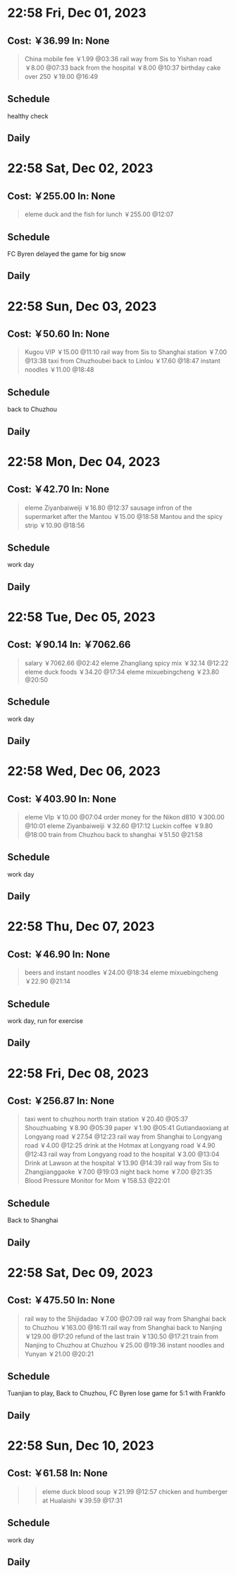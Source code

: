 # 22:58 Fri, Dec 01, 2023

## Cost: ￥36.99 In: None
>China mobile fee ￥1.99
@03:36
>rail way from Sis to Yishan road ￥8.00
@07:33
>back from the hospital ￥8.00
@10:37
>birthday cake over 250 ￥19.00
@16:49

## Schedule 
healthy check

## Daily

# 22:58 Sat, Dec 02, 2023

## Cost: ￥255.00 In: None
>eleme duck and the fish for lunch ￥255.00
@12:07

## Schedule 
FC Byren delayed the game for big snow

## Daily

# 22:58 Sun, Dec 03, 2023

## Cost: ￥50.60 In: None
>Kugou VIP ￥15.00
@11:10
>rail way from Sis to Shanghai station ￥7.00
@13:38
>taxi from Chuzhoubei back to Linlou ￥17.60
@18:47
>instant noodles ￥11.00
@18:48

## Schedule 
back to Chuzhou

## Daily

# 22:58 Mon, Dec 04, 2023

## Cost: ￥42.70 In: None
>eleme Ziyanbaiweiji ￥16.80
@12:37
>sausage infron of the supermarket after the Mantou ￥15.00
@18:58
>Mantou and the spicy strip ￥10.90
@18:56

## Schedule 
work day

## Daily

# 22:58 Tue, Dec 05, 2023

## Cost: ￥90.14 In: ￥7062.66
>salary ￥7062.66
@02:42
>eleme Zhangliang spicy mix ￥32.14
@12:22
>eleme duck foods ￥34.20
@17:34
>eleme mixuebingcheng ￥23.80
@20:50

## Schedule 
work day

## Daily

# 22:58 Wed, Dec 06, 2023

## Cost: ￥403.90 In: None
>eleme VIp ￥10.00
@07:04
>order money for the Nikon d810 ￥300.00
@10:01
>eleme Ziyanbaiweiji ￥32.60
@17:12
>Luckin coffee ￥9.80
@18:00
>train from Chuzhou back to shanghai ￥51.50
@21:58

## Schedule 
work day

## Daily

# 22:58 Thu, Dec 07, 2023

## Cost: ￥46.90 In: None
>beers and instant noodles ￥24.00
@18:34
>eleme mixuebingcheng ￥22.90
@21:14

## Schedule 
work day, run for exercise

## Daily

# 22:58 Fri, Dec 08, 2023

## Cost: ￥256.87 In: None
>taxi went to chuzhou north train station ￥20.40
@05:37
>Shouzhuabing ￥8.90
@05:39
>paper ￥1.90
@05:41
>Gutiandaoxiang at Longyang road ￥27.54
@12:23
>rail way from Shanghai to Longyang road ￥4.00
@12:25
>drink at the Hotmax at Longyang road ￥4.90
@12:43
>rail way from Longyang road to the hospital ￥3.00
@13:04
>Drink at Lawson at the hospital ￥13.90
@14:39
>rail way from Sis to Zhangjianggaoke ￥7.00
@19:03
>night back home ￥7.00
@21:35
>Blood Pressure Monitor for Mom ￥158.53
@22:01

## Schedule 
Back to Shanghai

## Daily

# 22:58 Sat, Dec 09, 2023

## Cost: ￥475.50 In: None
>rail way to the Shijidadao ￥7.00
@07:09
>rail way from Shanghai back to Chuzhou ￥163.00
@16:11
>rail way from Shanghai back to Nanjing ￥129.00
@17:20
>refund of the last train ￥130.50
@17:21
>train from Nanjing to Chuzhou at Chuzhou ￥25.00
@19:36
>instant noodles and Yunyan ￥21.00
@20:21

## Schedule 
Tuanjian to play, Back to Chuzhou, FC Byren lose game for 5:1 with Frankfo

## Daily

# 22:58 Sun, Dec 10, 2023

## Cost: ￥61.58 In: None
>>eleme duck blood soup ￥21.99
@12:57
>chicken and humberger at Hualaishi ￥39.59
@17:31

## Schedule 
work day

## Daily
